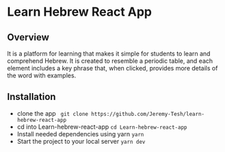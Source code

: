 # Learn Hebrew React App

## Overview
It is a platform for learning that makes it simple for students to learn and comprehend Hebrew. It is created to resemble a periodic table, and each element includes a key phrase that, when clicked, provides more details of the word with examples.

## Installation

- clone the app
``` git clone https://github.com/Jeremy-Tesh/learn-hebrew-react-app```
- cd into Learn-hebrew-react-app ```cd Learn-hebrew-react-app```
- Install needed dependencies using yarn ```yarn```
- Start the project to your local server ```yarn dev```


